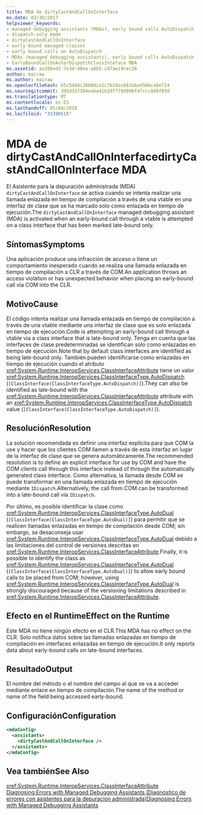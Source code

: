 ```yaml
---
title: MDA de dirtyCastAndCallOnInterface
ms.date: 03/30/2017
helpviewer_keywords:
- managed debugging assistants (MDAs), early bound calls AutoDispatch
- dispatch-only mode
- dirtyCastAndCallOnInterface
- early-bound managed classes
- early bound calls on AutoDispatch
- MDAs (managed debugging assistants), early bound calls AutoDispatch
- EarlyBoundCallOnAutorDispatchClassInteface MDA
ms.assetid: aa388ed3-7e3d-48ea-a0b5-c47ae19cec38
author: mairaw
ms.author: mairaw
ms.openlocfilehash: b5c54b8c2600dca1c7b24ac663a6ed506ca8ef24
ms.sourcegitcommit: 3d5d33f384eeba41b2dff79d096f47ccc8d8f03d
ms.translationtype: MT
ms.contentlocale: es-ES
ms.lasthandoff: 05/04/2018
ms.locfileid: "33390515"
---
```

# <a name="dirtycastandcalloninterface-mda"></a><span data-ttu-id="3ffcf-102">MDA de dirtyCastAndCallOnInterface</span><span class="sxs-lookup"><span data-stu-id="3ffcf-102">dirtyCastAndCallOnInterface MDA</span></span>
<span data-ttu-id="3ffcf-103">El Asistente para la depuración administrada (MDA) `dirtyCastAndCallOnInterface` se activa cuando se intenta realizar una llamada enlazada en tiempo de compilación a través de una vtable en una interfaz de clase que se ha marcado solo como enlazada en tiempo de ejecución.</span><span class="sxs-lookup"><span data-stu-id="3ffcf-103">The `dirtyCastAndCallOnInterface` managed debugging assistant (MDA) is activated when an early-bound call through a vtable is attempted on a class interface that has been marked late-bound only.</span></span>  
  
## <a name="symptoms"></a><span data-ttu-id="3ffcf-104">Síntomas</span><span class="sxs-lookup"><span data-stu-id="3ffcf-104">Symptoms</span></span>  
 <span data-ttu-id="3ffcf-105">Una aplicación produce una infracción de acceso o tiene un comportamiento inesperado cuando se realiza una llamada enlazada en tiempo de compilación a CLR a través de COM.</span><span class="sxs-lookup"><span data-stu-id="3ffcf-105">An application throws an access violation or has unexpected behavior when placing an early-bound call via COM into the CLR.</span></span>  
  
## <a name="cause"></a><span data-ttu-id="3ffcf-106">Motivo</span><span class="sxs-lookup"><span data-stu-id="3ffcf-106">Cause</span></span>  
 <span data-ttu-id="3ffcf-107">El código intenta realizar una llamada enlazada en tiempo de compilación a través de una vtable mediante una interfaz de clase que es solo enlazada en tiempo de ejecución.</span><span class="sxs-lookup"><span data-stu-id="3ffcf-107">Code is attempting an early-bound call through a vtable via a class interface that is late-bound only.</span></span> <span data-ttu-id="3ffcf-108">Tenga en cuenta que las interfaces de clase predeterminadas se identifican solo como enlazadas en tiempo de ejecución.</span><span class="sxs-lookup"><span data-stu-id="3ffcf-108">Note that by default class interfaces are identified as being late-bound only.</span></span> <span data-ttu-id="3ffcf-109">También pueden identificarse como enlazadas en tiempo de ejecución cuando el atributo <xref:System.Runtime.InteropServices.ClassInterfaceAttribute> tiene un valor <xref:System.Runtime.InteropServices.ClassInterfaceType.AutoDispatch> (`[ClassInterface(ClassInterfaceType.AutoDispatch)]`).</span><span class="sxs-lookup"><span data-stu-id="3ffcf-109">They can also be identified as late-bound with the <xref:System.Runtime.InteropServices.ClassInterfaceAttribute> attribute with an <xref:System.Runtime.InteropServices.ClassInterfaceType.AutoDispatch> value (`[ClassInterface(ClassInterfaceType.AutoDispatch)]`).</span></span>  
  
## <a name="resolution"></a><span data-ttu-id="3ffcf-110">Resolución</span><span class="sxs-lookup"><span data-stu-id="3ffcf-110">Resolution</span></span>  
 <span data-ttu-id="3ffcf-111">La solución recomendada es definir una interfaz explícita para que COM la use y hacer que los clientes COM llamen a través de esta interfaz en lugar de la interfaz de clase que se genera automáticamente.</span><span class="sxs-lookup"><span data-stu-id="3ffcf-111">The recommended resolution is to define an explicit interface for use by COM and have the COM clients call through this interface instead of through the automatically generated class interface.</span></span> <span data-ttu-id="3ffcf-112">Como alternativa, la llamada desde COM se puede transformar en una llamada enlazada en tiempo de ejecución mediante `IDispatch`.</span><span class="sxs-lookup"><span data-stu-id="3ffcf-112">Alternatively, the call from COM can be transformed into a late-bound call via `IDispatch`.</span></span>  
  
 <span data-ttu-id="3ffcf-113">Por último, es posible identificar la clase como <xref:System.Runtime.InteropServices.ClassInterfaceType.AutoDual> (`[ClassInterface(ClassInterfaceType.AutoDual)]`) para permitir que se realicen llamadas enlazadas en tiempo de compilación desde COM; sin embargo, se desaconseja usar <xref:System.Runtime.InteropServices.ClassInterfaceType.AutoDual> debido a las limitaciones del control de versiones descritas en <xref:System.Runtime.InteropServices.ClassInterfaceAttribute>.</span><span class="sxs-lookup"><span data-stu-id="3ffcf-113">Finally, it is possible to identify the class as <xref:System.Runtime.InteropServices.ClassInterfaceType.AutoDual> (`[ClassInterface(ClassInterfaceType.AutoDual)]`) to allow early bound calls to be placed from COM; however, using <xref:System.Runtime.InteropServices.ClassInterfaceType.AutoDual> is strongly discouraged because of the versioning limitations described in <xref:System.Runtime.InteropServices.ClassInterfaceAttribute>.</span></span>  
  
## <a name="effect-on-the-runtime"></a><span data-ttu-id="3ffcf-114">Efecto en el Runtime</span><span class="sxs-lookup"><span data-stu-id="3ffcf-114">Effect on the Runtime</span></span>  
 <span data-ttu-id="3ffcf-115">Este MDA no tiene ningún efecto en el CLR.</span><span class="sxs-lookup"><span data-stu-id="3ffcf-115">This MDA has no effect on the CLR.</span></span> <span data-ttu-id="3ffcf-116">Solo notifica datos sobre las llamadas enlazadas en tiempo de compilación en interfaces enlazadas en tiempo de ejecución.</span><span class="sxs-lookup"><span data-stu-id="3ffcf-116">It only reports data about early-bound calls on late-bound interfaces.</span></span>  
  
## <a name="output"></a><span data-ttu-id="3ffcf-117">Resultado</span><span class="sxs-lookup"><span data-stu-id="3ffcf-117">Output</span></span>  
 <span data-ttu-id="3ffcf-118">El nombre del método o el nombre del campo al que se va a acceder mediante enlace en tiempo de compilación.</span><span class="sxs-lookup"><span data-stu-id="3ffcf-118">The name of the method or name of the field being accessed early-bound.</span></span>  
  
## <a name="configuration"></a><span data-ttu-id="3ffcf-119">Configuración</span><span class="sxs-lookup"><span data-stu-id="3ffcf-119">Configuration</span></span>  
  
```xml  
<mdaConfig>  
  <assistants>  
    <dirtyCastAndCallOnInterface />  
  </assistants>  
</mdaConfig>  
```  
  
## <a name="see-also"></a><span data-ttu-id="3ffcf-120">Vea también</span><span class="sxs-lookup"><span data-stu-id="3ffcf-120">See Also</span></span>  
 <xref:System.Runtime.InteropServices.ClassInterfaceAttribute>  
 [<span data-ttu-id="3ffcf-121">Diagnosing Errors with Managed Debugging Assistants (Diagnóstico de errores con asistentes para la depuración administrada)</span><span class="sxs-lookup"><span data-stu-id="3ffcf-121">Diagnosing Errors with Managed Debugging Assistants</span></span>](../../../docs/framework/debug-trace-profile/diagnosing-errors-with-managed-debugging-assistants.md)
